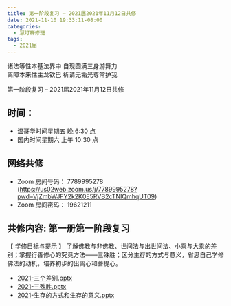 ```yaml
---
title: 第一阶段复习 – 2021届2021年11月12日共修
date: 2021-11-10 19:33:11-08:00
categories:
  - 慧灯禅修班
tags:
  - 2021届
---
```

诸法等性本基法界中 自现圆满三身游舞力  
离障本来怙主龙钦巴 祈请无垢光尊常护我  

第一阶段复习 – 2021届2021年11月12日共修

## 时间：

* 温哥华时间星期五 晚 6:30 点
* 国内时间星期六 上午 10:30 点

## 网络共修

* Zoom 房间号码： 7789995278 (<https://us02web.zoom.us/j/7789995278?pwd=VjZmbWJFY2k2K0E5RVB2cTNIQmhqUT09>)
* Zoom 房间密码： 19621211

## 共修内容: 第一册第一阶段复习

【 学修目标与提示 】
了解佛教与非佛教、世间法与出世间法、小乘与大乘的差别；掌握行善修心的究竟方法——三殊胜；区分生存的方式与意义，省思自己学修佛法的动机，培养初步的出离心和菩提心。


- [2021-三个差别.pptx](https://www.huidengvan.com/f/up/2021%E6%85%A7%E7%81%AF%E7%A6%85%E4%BF%AE%E7%AC%AC%E4%B8%80%E8%AF%BE-%E4%B8%89%E4%B8%AA%E5%B7%AE%E5%88%AB.pptx)
- [2021-三殊胜.pptx](http://huidengchanxiu.net/hdv/f/up/%E6%85%A7%E7%81%AF%E7%A6%85%E4%BF%AE%E7%8F%AD%E7%AC%AC%E4%B8%83%E5%A0%82%E8%AF%BE.pptx)
- [2021-生存的方式和生存的意义.pptx](http://huidengchanxiu.net/hdv/f/up/2021-生存的方式和生存的意义.pptx)